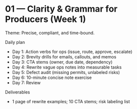# 01 — Clarity & Grammar for Producers (Week 1)

Theme: Precise, compliant, and time-bound.

Daily plan
- Day 1: Action verbs for ops (issue, route, approve, escalate)
- Day 2: Brevity drills for emails, callouts, and memos
- Day 3: CTA stems (owner, due date, dependency)
- Day 4: Rewrite vague ops notes into measurable tasks
- Day 5: Defect audit (missing permits, unlabeled risks)
- Day 6: 10-minute concise note exercise
- Day 7: Review

Deliverables
- 1 page of rewrite examples; 10 CTA stems; risk labeling list
